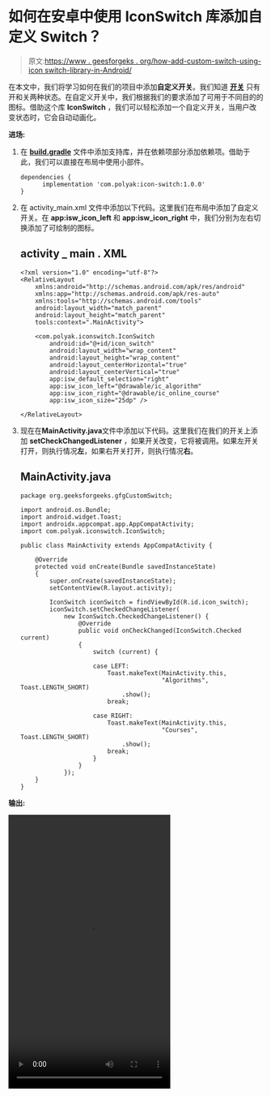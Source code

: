 # 如何在安卓中使用 IconSwitch 库添加自定义 Switch？

> 原文:[https://www . geesforgeks . org/how-add-custom-switch-using-icon switch-library-in-Android/](https://www.geeksforgeeks.org/how-to-add-custom-switch-using-iconswitch-library-in-android/)

在本文中，我们将学习如何在我们的项目中添加**自定义开关**。我们知道 [**开关**](https://www.geeksforgeeks.org/switch-in-kotlin/) 只有开和关两种状态。在自定义开关中，我们根据我们的要求添加了可用于不同目的的图标。借助这个库 **IconSwitch** ，我们可以轻松添加一个自定义开关，当用户改变状态时，它会自动动画化。

**进场:**

1.  在 **[build.gradle](https://www.geeksforgeeks.org/android-build-gradle/)** 文件中添加支持库，并在依赖项部分添加依赖项。借助于此，我们可以直接在布局中使用小部件。

    ```
    dependencies {         
          implementation 'com.polyak:icon-switch:1.0.0'      
    }         
    ```

2.  在 activity_main.xml 文件中添加以下代码。这里我们在布局中添加了自定义开关。在 **app:isw_icon_left** 和 **app:isw_icon_right** 中，我们分别为左右切换添加了可绘制的图标。

    ## activity _ main . XML

    ```
    <?xml version="1.0" encoding="utf-8"?>
    <RelativeLayout 
        xmlns:android="http://schemas.android.com/apk/res/android"
        xmlns:app="http://schemas.android.com/apk/res-auto"
        xmlns:tools="http://schemas.android.com/tools"
        android:layout_width="match_parent"
        android:layout_height="match_parent"
        tools:context=".MainActivity">

        <com.polyak.iconswitch.IconSwitch
            android:id="@+id/icon_switch"
            android:layout_width="wrap_content"
            android:layout_height="wrap_content"
            android:layout_centerHorizontal="true"
            android:layout_centerVertical="true"
            app:isw_default_selection="right"
            app:isw_icon_left="@drawable/ic_algorithm"
            app:isw_icon_right="@drawable/ic_online_course"
            app:isw_icon_size="25dp" />

    </RelativeLayout>
    ```

3.  现在在**MainActivity.java**文件中添加以下代码。这里我们在我们的开关上添加 **setCheckChangedListener** ，如果开关改变，它将被调用。如果左开关打开，则执行情况**左**，如果右开关打开，则执行情况**右**。

    ## MainActivity.java

    ```
    package org.geeksforgeeks.gfgCustomSwitch;

    import android.os.Bundle;
    import android.widget.Toast;
    import androidx.appcompat.app.AppCompatActivity;
    import com.polyak.iconswitch.IconSwitch;

    public class MainActivity extends AppCompatActivity {

        @Override
        protected void onCreate(Bundle savedInstanceState)
        {
            super.onCreate(savedInstanceState);
            setContentView(R.layout.activity);

            IconSwitch iconSwitch = findViewById(R.id.icon_switch);
            iconSwitch.setCheckedChangeListener(
                new IconSwitch.CheckedChangeListener() {
                    @Override
                    public void onCheckChanged(IconSwitch.Checked current)
                    {
                        switch (current) {

                        case LEFT:
                            Toast.makeText(MainActivity.this,
                                           "Algorithms", Toast.LENGTH_SHORT)
                                .show();
                            break;

                        case RIGHT:
                            Toast.makeText(MainActivity.this,
                                           "Courses", Toast.LENGTH_SHORT)
                                .show();
                            break;
                        }
                    }
                });
        }
    }
    ```

**输出:**

<video class="wp-video-shortcode" id="video-429647-1" width="320" height="540" preload="metadata" controls=""><source type="video/mp4" src="https://media.geeksforgeeks.org/wp-content/uploads/20200607193336/Record_2020-06-07-19-19-59_13aadd56c6b43953177d9efb56a138ce.mp4?_=1">[https://media.geeksforgeeks.org/wp-content/uploads/20200607193336/Record_2020-06-07-19-19-59_13aadd56c6b43953177d9efb56a138ce.mp4](https://media.geeksforgeeks.org/wp-content/uploads/20200607193336/Record_2020-06-07-19-19-59_13aadd56c6b43953177d9efb56a138ce.mp4)</video>